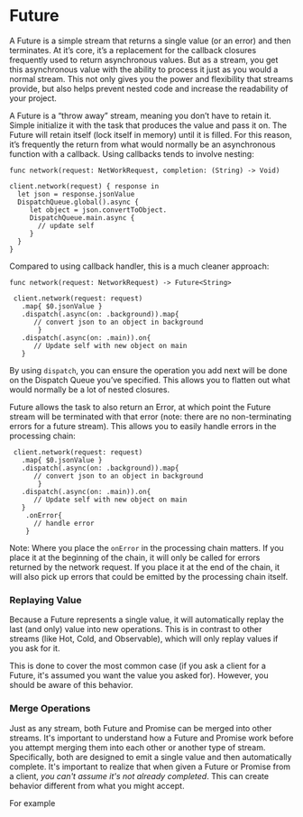 # Future

A Future is a simple stream that returns a single value (or an error) and then terminates.  At it’s core, it’s a replacement for the callback closures frequently used to return asynchronous values.  But as a stream, you get this asynchronous value with the ability to process it just as you would a normal stream.  This not only gives you the power and flexibility that streams provide, but also helps prevent nested code and increase the readability of your project.

A Future is a “throw away” stream, meaning you don’t have to retain it.  Simple initialize it with the task that produces the value and pass it on.  The Future will retain itself (lock itself in memory) until it is filled.  For this reason, it’s frequently the return from what would normally be an asynchronous function with a callback.  Using callbacks tends to involve nesting:

	func network(request: NetWorkRequest, completion: (String) -> Void)
	 
	client.network(request) { response in
	  let json = response.jsonValue
	  DispatchQueue.global().async {
	     let object = json.convertToObject. 
	     DispatchQueue.main.async {
	       // update self
	     }
	  }
	}

Compared to using callback handler, this is a much cleaner approach:

	func network(request: NetworkRequest) -> Future<String>
	 
	 client.network(request: request)
	   .map{ $0.jsonValue }
	   .dispatch(.async(on: .background)).map{ 
	      // convert json to an object in background
		   }
	   .dispatch(.async(on: .main)).on{ 
	      // Update self with new object on main
	   }


By using `dispatch`, you can ensure the operation you add next will be done on the Dispatch Queue you’ve specified.  This allows you to flatten out what would normally be a lot of nested closures.

Future allows the task to also return an Error, at which point the Future stream will be terminated with that error (note: there are no non-terminating errors for a future stream).  This allows you to easily handle errors in the processing chain:

	 client.network(request: request)
	   .map{ $0.jsonValue }
	   .dispatch(.async(on: .background)).map{ 
	      // convert json to an object in background
		   }
	   .dispatch(.async(on: .main)).on{ 
	      // Update self with new object on main
	   }
	    .onError{ 
	      // handle error
	    }


Note: Where you place the `onError` in the processing chain matters.  If you place it at the beginning of the chain, it will only be called for errors returned by the network request.  If you place it at the end of the chain, it will also pick up errors that could be emitted by the processing chain itself.

### Replaying Value

Because a Future represents a single value, it will automatically replay the last (and only) value into new operations.  This is in contrast to other streams (like Hot, Cold, and Observable), which will only replay values if you ask for it.  

This is done to cover the most common case (if you ask a client for a Future, it's assumed you want the value you asked for).  However, you should be aware of this behavior.

### Merge Operations

Just as any stream, both Future and Promise can be merged into other streams. It's important to understand how a Future and Promise work before you attempt merging them into each other or another type of stream.  Specifically, both are designed to emit a single value and then automatically complete.  It's important to realize that when given a Future or Promise from a client, _you can't assume it's not already completed_. This can create behavior different from what you might accept. 

For example